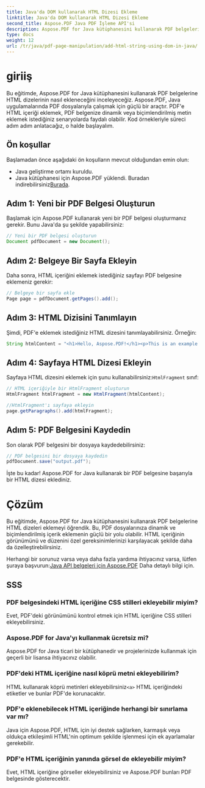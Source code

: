 ```yaml
---
title: Java'da DOM kullanarak HTML Dizesi Ekleme
linktitle: Java'da DOM kullanarak HTML Dizesi Ekleme
second_title: Aspose.PDF Java PDF İşleme API'si
description: Aspose.PDF for Java kütüphanesini kullanarak PDF belgelerine HTML dizeleri eklemeyi öğrenin. Bu adım adım kılavuz, kaynak kod örnekleriyle süreci gösterecektir.
type: docs
weight: 12
url: /tr/java/pdf-page-manipulation/add-html-string-using-dom-in-java/
---
```


# giriiş
Bu eğitimde, Aspose.PDF for Java kütüphanesini kullanarak PDF belgelerine HTML dizelerinin nasıl ekleneceğini inceleyeceğiz. Aspose.PDF, Java uygulamalarında PDF dosyalarıyla çalışmak için güçlü bir araçtır. PDF'e HTML içeriği eklemek, PDF belgenize dinamik veya biçimlendirilmiş metin eklemek istediğiniz senaryolarda faydalı olabilir. Kod örnekleriyle süreci adım adım anlatacağız, o halde başlayalım.

## Ön koşullar
Başlamadan önce aşağıdaki ön koşulların mevcut olduğundan emin olun:
- Java geliştirme ortamı kuruldu.
-  Java kütüphanesi için Aspose.PDF yüklendi. Buradan indirebilirsiniz[Burada](https://releases.aspose.com/pdf/java/).

## Adım 1: Yeni bir PDF Belgesi Oluşturun
Başlamak için Aspose.PDF kullanarak yeni bir PDF belgesi oluşturmanız gerekir. Bunu Java'da şu şekilde yapabilirsiniz:

```java
// Yeni bir PDF belgesi oluşturun
Document pdfDocument = new Document();
```

## Adım 2: Belgeye Bir Sayfa Ekleyin
Daha sonra, HTML içeriğini eklemek istediğiniz sayfayı PDF belgesine eklemeniz gerekir:

```java
// Belgeye bir sayfa ekle
Page page = pdfDocument.getPages().add();
```

## Adım 3: HTML Dizisini Tanımlayın
Şimdi, PDF'e eklemek istediğiniz HTML dizesini tanımlayabilirsiniz. Örneğin:

```java
String htmlContent = "<h1>Hello, Aspose.PDF!</h1><p>This is an example of adding HTML content to a PDF document.</p>";
```

## Adım 4: Sayfaya HTML Dizesi Ekleyin
 Sayfaya HTML dizesini eklemek için şunu kullanabilirsiniz:`HtmlFragment` sınıf:

```java
// HTML içeriğiyle bir HtmlFragment oluşturun
HtmlFragment htmlFragment = new HtmlFragment(htmlContent);

//HtmlFragment'ı sayfaya ekleyin
page.getParagraphs().add(htmlFragment);
```

## Adım 5: PDF Belgesini Kaydedin
Son olarak PDF belgesini bir dosyaya kaydedebilirsiniz:

```java
// PDF belgesini bir dosyaya kaydedin
pdfDocument.save("output.pdf");
```

İşte bu kadar! Aspose.PDF for Java kullanarak bir PDF belgesine başarıyla bir HTML dizesi eklediniz.

# Çözüm
Bu eğitimde, Aspose.PDF for Java kütüphanesini kullanarak PDF belgelerine HTML dizeleri eklemeyi öğrendik. Bu, PDF dosyalarınıza dinamik ve biçimlendirilmiş içerik eklemenin güçlü bir yolu olabilir. HTML içeriğinin görünümünü ve düzenini özel gereksinimlerinizi karşılayacak şekilde daha da özelleştirebilirsiniz.

 Herhangi bir sorunuz varsa veya daha fazla yardıma ihtiyacınız varsa, lütfen şuraya başvurun:[Java API belgeleri için Aspose.PDF](https://reference.aspose.com/pdf/java/) Daha detaylı bilgi için.

## SSS

### PDF belgesindeki HTML içeriğine CSS stilleri ekleyebilir miyim?
   Evet, PDF'deki görünümünü kontrol etmek için HTML içeriğine CSS stilleri ekleyebilirsiniz.

### Aspose.PDF for Java'yı kullanmak ücretsiz mi?
   Aspose.PDF for Java ticari bir kütüphanedir ve projelerinizde kullanmak için geçerli bir lisansa ihtiyacınız olabilir.

### PDF'deki HTML içeriğine nasıl köprü metni ekleyebilirim?
   HTML kullanarak köprü metinleri ekleyebilirsiniz`<a>` HTML içeriğindeki etiketler ve bunlar PDF'de korunacaktır.

### PDF'e eklenebilecek HTML içeriğinde herhangi bir sınırlama var mı?
   Java için Aspose.PDF, HTML için iyi destek sağlarken, karmaşık veya oldukça etkileşimli HTML'nin optimum şekilde işlenmesi için ek ayarlamalar gerekebilir.

### PDF'e HTML içeriğinin yanında görsel de ekleyebilir miyim?
   Evet, HTML içeriğine görseller ekleyebilirsiniz ve Aspose.PDF bunları PDF belgesinde gösterecektir.